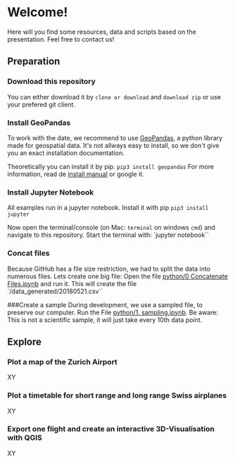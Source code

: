 # Welcome!
Here will you find some resources, data and scripts based on the presentation. Feel free to contact us!
## Preparation
### Download this repository
You can either download it by `clone or download` and `download zip` or use your prefered git client. 
### Install GeoPandas
To work with the date, we recommend to use [GeoPandas](http://geopandas.org/), a python library made for geospatial data. It's not allways easy to install, so we don't give you an exact installation documentation.

Theoretically you can install it by pip.
`pip3 install geopandas`
For more information, read de [install manual](http://geopandas.org/install.html) or google it.

### Install Jupyter Notebook
All examples run in a jupyter notebook. Install it with pip
`pip3 install jupyter`

Now open the terminal/console (on Mac: `terminal` on windows `cmd`) and navigate to this repository. Start the terminal with:
`jupyter notebook``

### Concat files
Because GitHub has a file size restriction, we had to split the data into numerous files. Lets create one big file:
Open the file [python/0 Concatenate Files.ipynb](python/0.%20Concatenate%20Files.ipynb) and run it. This will create the file `/data_generated/20180521.csv``

###Create a sample
During development, we use a sampled file, to preserve our computer. Run the File [python/1. sampling.ipynb](python/1.%20sampling.ipynb). Be aware: This is not a scientific sample, it will just take every 10th data point.

## Explore
### Plot a map of the Zurich Airport
XY
### Plot a timetable for short range and long range Swiss airplanes
XY
### Export one flight and create an interactive 3D-Visualisation with QGIS
XY
